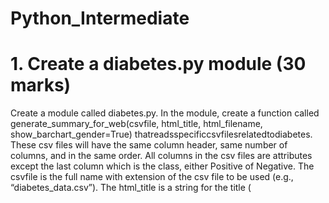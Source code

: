 # Python_Intermediate


# 1. Create a diabetes.py module (30 marks)

Create a module called diabetes.py. In the module, create a function called generate_summary_for_web(csvfile, html_title, html_filename, show_barchart_gender=True) thatreadsspecificcsvfilesrelatedtodiabetes. These csv files will have the same column header, same number of columns, and in the same order. All columns in the csv files are attributes except the last column which is the class, either Positive of Negative.
The csvfile is the full name with extension of the csv file to be used (e.g., “diabetes_data.csv”). The html_title is a string for the title (<title> tag) of the html file specified by html_filename (e.g., “summary.html”). You can also use the same html_title as the heading at the beginning of the html page.
When this function is called with relevant parameters, the following will be produced:

A) An html file with the specified html_filename and html_title, with an html table on the total count for each value (Yes or No) of the attributes (except Age and Gender) 

B) If the value for the parameter show_barchart_gender is True, then a vertical bar chart showing the count for Positive and Negative cases for each Gender will be shown after the html table. Hint: You need to write codes (possibly in separate function) to plot the bar chart with pyplot in matplotlib and save the plot to current directory (refer savefig() method in pyplot), and display it on the html page. If the value for the parameter show_barchart_gender is False, the bar chart will not be created and displayed. 




#2. Lights out Puzzle (JavaScript)

